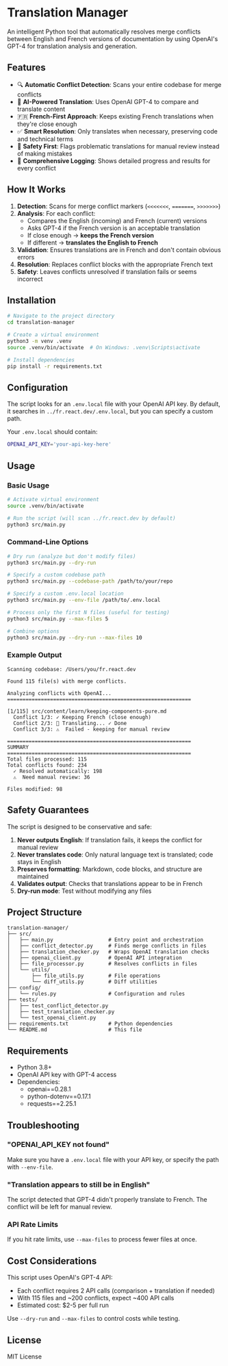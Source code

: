 # Translation Manager

An intelligent Python tool that automatically resolves merge conflicts between English and French versions of documentation by using OpenAI's GPT-4 for translation analysis and generation.

## Features

- 🔍 **Automatic Conflict Detection**: Scans your entire codebase for merge conflicts
- 🤖 **AI-Powered Translation**: Uses OpenAI GPT-4 to compare and translate content
- 🇫🇷 **French-First Approach**: Keeps existing French translations when they're close enough
- ✅ **Smart Resolution**: Only translates when necessary, preserving code and technical terms
- 🚨 **Safety First**: Flags problematic translations for manual review instead of making mistakes
- 📝 **Comprehensive Logging**: Shows detailed progress and results for every conflict

## How It Works

1. **Detection**: Scans for merge conflict markers (`<<<<<<<`, `=======`, `>>>>>>>`)
2. **Analysis**: For each conflict:
   - Compares the English (incoming) and French (current) versions
   - Asks GPT-4 if the French version is an acceptable translation
   - If close enough → **keeps the French version**
   - If different → **translates the English to French**
3. **Validation**: Ensures translations are in French and don't contain obvious errors
4. **Resolution**: Replaces conflict blocks with the appropriate French text
5. **Safety**: Leaves conflicts unresolved if translation fails or seems incorrect

## Installation

```bash
# Navigate to the project directory
cd translation-manager

# Create a virtual environment
python3 -m venv .venv
source .venv/bin/activate  # On Windows: .venv\Scripts\activate

# Install dependencies
pip install -r requirements.txt
```

## Configuration

The script looks for an `.env.local` file with your OpenAI API key. By default, it searches in `../fr.react.dev/.env.local`, but you can specify a custom path.

Your `.env.local` should contain:
```bash
OPENAI_API_KEY='your-api-key-here'
```

## Usage

### Basic Usage

```bash
# Activate virtual environment
source .venv/bin/activate

# Run the script (will scan ../fr.react.dev by default)
python3 src/main.py
```

### Command-Line Options

```bash
# Dry run (analyze but don't modify files)
python3 src/main.py --dry-run

# Specify a custom codebase path
python3 src/main.py --codebase-path /path/to/your/repo

# Specify a custom .env.local location
python3 src/main.py --env-file /path/to/.env.local

# Process only the first N files (useful for testing)
python3 src/main.py --max-files 5

# Combine options
python3 src/main.py --dry-run --max-files 10
```

### Example Output

```
Scanning codebase: /Users/you/fr.react.dev

Found 115 file(s) with merge conflicts.

Analyzing conflicts with OpenAI...
============================================================

[1/115] src/content/learn/keeping-components-pure.md
  Conflict 1/3: ✓ Keeping French (close enough)
  Conflict 2/3: 🔄 Translating... ✓ Done
  Conflict 3/3: ⚠️  Failed - keeping for manual review

============================================================
SUMMARY
============================================================
Total files processed: 115
Total conflicts found: 234
  ✓ Resolved automatically: 198
  ⚠️  Need manual review: 36

Files modified: 98
```

## Safety Guarantees

The script is designed to be conservative and safe:

1. **Never outputs English**: If translation fails, it keeps the conflict for manual review
2. **Never translates code**: Only natural language text is translated; code stays in English
3. **Preserves formatting**: Markdown, code blocks, and structure are maintained
4. **Validates output**: Checks that translations appear to be in French
5. **Dry-run mode**: Test without modifying any files

## Project Structure

```
translation-manager/
├── src/
│   ├── main.py                  # Entry point and orchestration
│   ├── conflict_detector.py     # Finds merge conflicts in files
│   ├── translation_checker.py   # Wraps OpenAI translation checks
│   ├── openai_client.py         # OpenAI API integration
│   ├── file_processor.py        # Resolves conflicts in files
│   └── utils/
│       ├── file_utils.py        # File operations
│       └── diff_utils.py        # Diff utilities
├── config/
│   └── rules.py                 # Configuration and rules
├── tests/
│   ├── test_conflict_detector.py
│   ├── test_translation_checker.py
│   └── test_openai_client.py
├── requirements.txt             # Python dependencies
└── README.md                    # This file
```

## Requirements

- Python 3.8+
- OpenAI API key with GPT-4 access
- Dependencies:
  - openai==0.28.1
  - python-dotenv==0.17.1
  - requests==2.25.1

## Troubleshooting

### "OPENAI_API_KEY not found"
Make sure you have a `.env.local` file with your API key, or specify the path with `--env-file`.

### "Translation appears to still be in English"
The script detected that GPT-4 didn't properly translate to French. The conflict will be left for manual review.

### API Rate Limits
If you hit rate limits, use `--max-files` to process fewer files at once.

## Cost Considerations

This script uses OpenAI's GPT-4 API:
- Each conflict requires 2 API calls (comparison + translation if needed)
- With 115 files and ~200 conflicts, expect ~400 API calls
- Estimated cost: $2-5 per full run

Use `--dry-run` and `--max-files` to control costs while testing.

## License

MIT License
